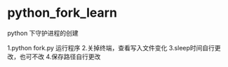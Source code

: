 # python_fork_learn
python 下守护进程的创建

1.python fork.py 运行程序
2.关掉终端，查看写入文件变化
3.sleep时间自行更改，也可不改
4.保存路径自行更改
